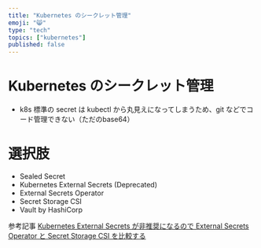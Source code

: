 ```yaml
---
title: "Kubernetes のシークレット管理"
emoji: "😸"
type: "tech"
topics: ["kubernetes"]
published: false
---
```


# Kubernetes のシークレット管理

* k8s 標準の secret は kubectl から丸見えになってしまうため、git などでコード管理できない（ただのbase64）

# 選択肢

* Sealed Secret
* Kubernetes External Secrets (Deprecated)
* External Secrets Operator
* Secret Storage CSI
* Vault by HashiCorp

参考記事
[Kubernetes External Secrets が非推奨になるので External Secrets Operator と Secret Storage CSI を比較する](https://mixi-developers.mixi.co.jp/compare-eso-with-secret-csi-846ed8b1c9b)
